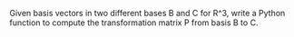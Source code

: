 Given basis vectors in two different bases B and C for R^3, write a Python function to compute the transformation matrix P from basis B to C.
